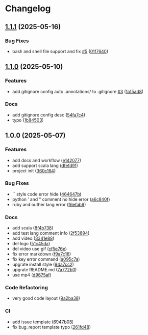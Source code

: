 # Changelog

## [1.1.1](https://github.com/jiangxue-analysis/nvim.comment-hide/compare/v1.1.0...v1.1.1) (2025-05-16)


### Bug Fixes

* bash and shell file support and fix [#5](https://github.com/jiangxue-analysis/nvim.comment-hide/issues/5) ([01f7640](https://github.com/jiangxue-analysis/nvim.comment-hide/commit/01f7640ecb933ae68f2d76164aecc4ae2592ea59))

## [1.1.0](https://github.com/jiangxue-analysis/nvim.comment-hide/compare/v1.0.0...v1.1.0) (2025-05-10)


### Features

* add gitignore config auto .annotations/ to .gitignore [#3](https://github.com/jiangxue-analysis/nvim.comment-hide/issues/3) ([1a15ad8](https://github.com/jiangxue-analysis/nvim.comment-hide/commit/1a15ad8c68b1fb49bddb2b2bfa5aceda0a0b6eef))


### Docs

* add gitignore config desc ([54fa7c4](https://github.com/jiangxue-analysis/nvim.comment-hide/commit/54fa7c4f5f1eb5a3eb1727da2a8f2d3c8e0601b7))
* typo ([1b84503](https://github.com/jiangxue-analysis/nvim.comment-hide/commit/1b845037e9bfd31ff8f61daa2d0d85f127aeb20b))

## 1.0.0 (2025-05-07)


### Features

* add docs and workflow ([e142077](https://github.com/jiangxue-analysis/nvim.comment-hide/commit/e14207738542bfcd1e75d696e0f4cfbce088abe0))
* add support scala lang ([dfefd91](https://github.com/jiangxue-analysis/nvim.comment-hide/commit/dfefd9189ffa1560d4dbf6cbcbf9aac9b6907ebf))
* project init ([360c164](https://github.com/jiangxue-analysis/nvim.comment-hide/commit/360c16460aeb3880933493d9a1dbef121a9ba67f))


### Bug Fixes

* `` style code error hide ([464647b](https://github.com/jiangxue-analysis/nvim.comment-hide/commit/464647b5cfbea3f76c5fb94142dd43d67e2e6d8a))
* python ' and " comment no hide error ([a6c840f](https://github.com/jiangxue-analysis/nvim.comment-hide/commit/a6c840fe6b4e5030dd6f5de99d2eb82cb316a742))
* ruby and outher lang error ([f6efab9](https://github.com/jiangxue-analysis/nvim.comment-hide/commit/f6efab9842fa70411199a542626af6e8101fbdb7))


### Docs

* add scala ([8f4b738](https://github.com/jiangxue-analysis/nvim.comment-hide/commit/8f4b73867f4d2aa47257e3d5e17730a0798d4a0c))
* add test lang comment info ([2f53894](https://github.com/jiangxue-analysis/nvim.comment-hide/commit/2f538940dbc74adbb624a7cf8d82394c0fd04914))
* add video ([3341e88](https://github.com/jiangxue-analysis/nvim.comment-hide/commit/3341e88c6204ff332a06aa420eac76bace574c22))
* del logo ([51c45da](https://github.com/jiangxue-analysis/nvim.comment-hide/commit/51c45dab65a7f88789d90a55dae2d89e34e294a2))
* del video use gif ([cf5e76e](https://github.com/jiangxue-analysis/nvim.comment-hide/commit/cf5e76e9a654a027ca209d949d997e3b9b213f45))
* fix error markdown ([f9a7c18](https://github.com/jiangxue-analysis/nvim.comment-hide/commit/f9a7c1888ec70593d3034c2c8f8a15238dc8cbfa))
* fix key error command ([a095c7a](https://github.com/jiangxue-analysis/nvim.comment-hide/commit/a095c7ac5e2cd072c6e7c352ce345b753ff09d3f))
* upgrate install style ([94a7cc2](https://github.com/jiangxue-analysis/nvim.comment-hide/commit/94a7cc2fbb46e3b317c671aaec397bde2c3d794b))
* upgrate README.md ([7a772b0](https://github.com/jiangxue-analysis/nvim.comment-hide/commit/7a772b085e7fc2417d0df016b2011f0579ab15ae))
* use mp4 ([d9675af](https://github.com/jiangxue-analysis/nvim.comment-hide/commit/d9675afcf412ce7616d7d4f241a984e29080cde9))


### Code Refactoring

* very good code layout ([9a2ba38](https://github.com/jiangxue-analysis/nvim.comment-hide/commit/9a2ba38f1677fb9ffd759679cfd9a98c463bc4e7))


### CI

* add issue template ([6947b08](https://github.com/jiangxue-analysis/nvim.comment-hide/commit/6947b08480bc7df41023f56f9a9a989f6c40c9c2))
* fix bug_report template typo ([261fd48](https://github.com/jiangxue-analysis/nvim.comment-hide/commit/261fd488ee6af6606e7ea584c8cc4d7d97b7204a))
